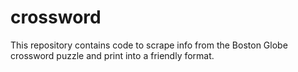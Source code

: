 # crossword
This repository contains code to scrape info from the Boston Globe crossword puzzle and print into a friendly format. 
